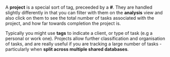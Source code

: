 A __project__ is a special sort of tag, preceeded by a __#__. They are handled slightly differently in that you can filter with them on the __analysis__ view and also click on them to see the total number of tasks associated with the project, and how far towards completion the project is.

Typically you might use __tags__ to indicate a client, or type of task (e.g a personal or work one). Projects allow further classification and organisation of tasks, and are really useful if you are tracking a large number of tasks - particularly when __split across multiple shared databases__.